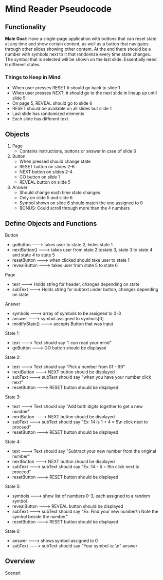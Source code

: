 # Mind Reader Pseudocode
## Functionality
**Main Goal**: Have a single-page application with buttons that can reset state at any time and show certain content, as well as a button that navigates through other slides showing other content. At the end there should be a number with symbols next to it that randomize every time state changes. The symbol that is selected will be shown on the last slide. Essentially need 6 different states.

### Things to Keep in Mind
- When user presses RESET it should go back to slide 1
- When user presses NEXT, it should go to the next slide in lineup up until slide 5
- On page 5, REVEAL should go to slide 6
- RESET should be available on all slides but slide 1
- Last slide has randomized elements
- Each slide has different text

## Objects
1. Page
    - Contains instructions, buttons or answer in case of slide 6
2. Button
    - When pressed should change state
    - RESET button on slides 2-6
    - NEXT button on slides 2-4
    - GO button on slide 1
    - REVEAL button on slide 5
3. Answer
    - Should change each time state changes
    - Only on slide 5 and slide 6
    - Symbol shown on slide 6 should match the one assigned to 0
    - BONUS: Could scroll through more than the 4 numbers
 

## Define Objects and Functions
Button
- goButton ---> takes user to state 2, hides state 1
- nextButton() ---> takes user from state 2 tostate 3, state 3 to state 4 and state 4 to state 5
- resetButton ---> when clicked should take user to state 1
- revealButton ---> takes user from state 5 to state 6

Page
- text ---> Holds string for header, changes depending on state
- subText ---> Holds string for subtext under button, changes depending on state

Answer
- symbols ---> array of symbols to be assigned to 0-3
- answer ---> symbol assigned to symbols[0]
- modifyState() ---> accepts Button that was input

State 1: 
- text ---> Text should say "I can read your mind"
- goButton ---> GO button should be displayed

State 2:
- text ---> Text should say "Pick a number from 01 - 99"
- nextButton ---> NEXT button should be displayed
- subText ---> subText should say "when you have your number click next"
- resetButton ---> RESET button should be displayed

State 3:
- text ---> Text should say "Add both digits together to get a new number"
- nextButton ---> NEXT button should be displayed
- subText ---> subText should say "Ex: 14 is 1 + 4 = 5\n click next to proceed"
- resetButton ---> RESET button should be displayed

State 4:
- text ---> Text should say "Subtract your new number from the original number"
- nextButton ---> NEXT button should be displayed
- subText ---> subText should say "Ex: 14 - 5 = 9\n click next to proceed"
- resetButton ---> RESET button should be displayed

State 5:
- symbols ---> show list of numbers 0-3, each assigned to a random symbol
- revealButton ---> REVEAL button should be displayed
- subText ---> subText should say "Ex: Find your new number\n Note the symbol beside the number"
- resetButton ---> RESET button should be displayed

State 6:
- answer ---> shows symbol assigned to 0
- subText ---> subText should say "Your symbol is: \n" answer

## Overview
Scenari